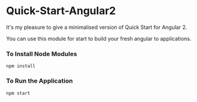 # Quick-Start-Angular2

It's my pleasure to give a minimalised version of Quick Start for Angular 2. 

You can use this module for start to build your fresh angular to applications. 

### To Install Node Modules
`npm install`

### To Run the Application
`npm start`

